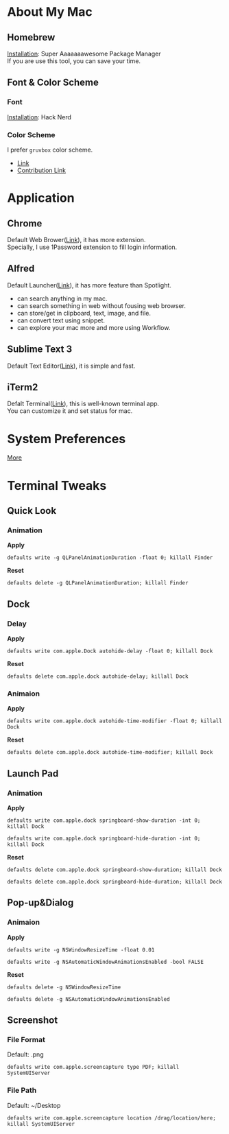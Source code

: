 # About My Mac

## Homebrew
[Installation](https://docs.brew.sh/Installation): Super Aaaaaaawesome Package Manager  
If you are use this tool, you can save your time.

## Font & Color Scheme
### Font
[Installation](https://github.com/ryanoasis/nerd-fonts): Hack Nerd
### Color Scheme
I prefer `gruvbox` color scheme.
* [Link](https://github.com/morhetz/gruvbox)
* [Contribution Link](https://github.com/morhetz/gruvbox-contrib)

# Application
## Chrome
Default Web Brower([Link](./application/chrome/README.md)), it has more extension.  
Specially, I use 1Password extension to fill login information. 

## Alfred
Default Launcher([Link](./application/alfred/README.md)), it has more feature than Spotlight.  
* can search anything in my mac.
* can search something in web without fousing web browser.
* can store/get in clipboard, text, image, and file.
* can convert text using snippet.
* can explore your mac more and more using Workflow.
## Sublime Text 3
Default Text Editor([Link](./application/sublime_text/README.md)), it is simple and fast.

## iTerm2
Defalt Terminal([Link](./application/iterm/README.md)), this is well-known terminal app.  
You can customize it and set status for mac.

# System Preferences
[More](system_preferences/README.md)

# Terminal Tweaks
## Quick Look
### Animation
**Apply**
```shell
defaults write -g QLPanelAnimationDuration -float 0; killall Finder
```
**Reset**
```shell
defaults delete -g QLPanelAnimationDuration; killall Finder
```
##  Dock
### Delay
**Apply**
```shell
defaults write com.apple.Dock autohide-delay -float 0; killall Dock
```
**Reset**
```shell
defaults delete com.apple.dock autohide-delay; killall Dock
```
### Animaion
**Apply**
```shell
defaults write com.apple.dock autohide-time-modifier -float 0; killall Dock
```
**Reset**
```shell
defaults delete com.apple.dock autohide-time-modifier; killall Dock
```
## Launch Pad
### Animation
**Apply**
```shell
defaults write com.apple.dock springboard-show-duration -int 0; killall Dock
```
```shell
defaults write com.apple.dock springboard-hide-duration -int 0; killall Dock
```
**Reset**
```shell
defaults delete com.apple.dock springboard-show-duration; killall Dock
```
```shell
defaults delete com.apple.dock springboard-hide-duration; killall Dock
```
## Pop-up&Dialog
### Animaion
**Apply**
```shell
defaults write -g NSWindowResizeTime -float 0.01
```
```shell
defaults write -g NSAutomaticWindowAnimationsEnabled -bool FALSE
```
**Reset**
```shell
defaults delete -g NSWindowResizeTime
```
```shell
defaults delete -g NSAutomaticWindowAnimationsEnabled
```
## Screenshot
###  File Format
Default: .png
```shell
defaults write com.apple.screencapture type PDF; killall SystemUIServer
```
### File Path
Default: ~/Desktop
```shell
defaults write com.apple.screencapture location /drag/location/here; killall SystemUIServer
```